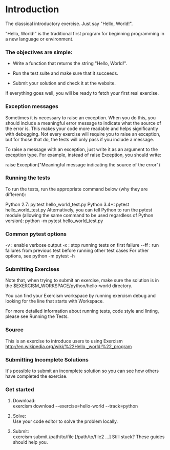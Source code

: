 # Introduction
The classical introductory exercise. Just say "Hello, World!".

"Hello, World!" is the traditional first program for beginning programming in a new language or environment.

### The objectives are simple:

- Write a function that returns the string "Hello, World!".

- Run the test suite and make sure that it succeeds.

- Submit your solution and check it at the website.

If everything goes well, you will be ready to fetch your first real exercise.<br/>

### Exception messages
Sometimes it is necessary to raise an exception. When you do this, you should include a meaningful error message to indicate what the source of the error is. This makes your code more readable and helps significantly with debugging. Not every exercise will require you to raise an exception, but for those that do, the tests will only pass if you include a message.

To raise a message with an exception, just write it as an argument to the exception type. For example, instead of raise Exception, you should write:

raise Exception("Meaningful message indicating the source of the error")

### Running the tests
To run the tests, run the appropriate command below (why they are different):

Python 2.7: py.test hello_world_test.py
Python 3.4+: pytest hello_world_test.py
Alternatively, you can tell Python to run the pytest module (allowing the same command to be used regardless of Python version): python -m pytest hello_world_test.py

### Common pytest options
-v : enable verbose output
-x : stop running tests on first failure
--ff : run failures from previous test before running other test cases
For other options, see python -m pytest -h

### Submitting Exercises
Note that, when trying to submit an exercise, make sure the solution is in the $EXERCISM_WORKSPACE/python/hello-world directory.

You can find your Exercism workspace by running exercism debug and looking for the line that starts with Workspace.

For more detailed information about running tests, code style and linting, please see Running the Tests.

### Source
This is an exercise to introduce users to using Exercism http://en.wikipedia.org/wiki/%22Hello,_world!%22_program

### Submitting Incomplete Solutions
It's possible to submit an incomplete solution so you can see how others have completed the exercise.

### Get started

1. Download:<br/>
exercism download --exercise=hello-world --track=python

2. Solve:<br/>
Use your code editor to solve the problem locally.

3. Submit:<br/>
exercism submit /path/to/file [/path/to/file2 ...]
Still stuck?
These guides should help you.


